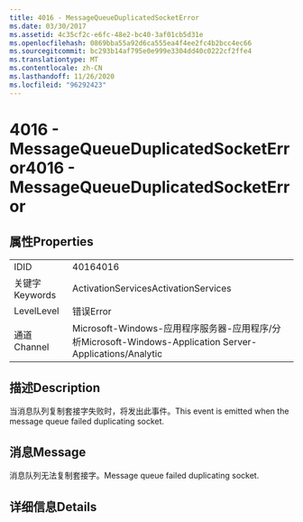 ```yaml
---
title: 4016 - MessageQueueDuplicatedSocketError
ms.date: 03/30/2017
ms.assetid: 4c35cf2c-e6fc-48e2-bc40-3af01cb5d31e
ms.openlocfilehash: 0869bba55a92d6ca555ea4f4ee2fc4b2bcc4ec66
ms.sourcegitcommit: bc293b14af795e0e999e3304dd40c0222cf2ffe4
ms.translationtype: MT
ms.contentlocale: zh-CN
ms.lasthandoff: 11/26/2020
ms.locfileid: "96292423"
---
```

# <a name="4016---messagequeueduplicatedsocketerror"></a><span data-ttu-id="1d465-102">4016 - MessageQueueDuplicatedSocketError</span><span class="sxs-lookup"><span data-stu-id="1d465-102">4016 - MessageQueueDuplicatedSocketError</span></span>

## <a name="properties"></a><span data-ttu-id="1d465-103">属性</span><span class="sxs-lookup"><span data-stu-id="1d465-103">Properties</span></span>  
  
|||  
|-|-|  
|<span data-ttu-id="1d465-104">ID</span><span class="sxs-lookup"><span data-stu-id="1d465-104">ID</span></span>|<span data-ttu-id="1d465-105">4016</span><span class="sxs-lookup"><span data-stu-id="1d465-105">4016</span></span>|  
|<span data-ttu-id="1d465-106">关键字</span><span class="sxs-lookup"><span data-stu-id="1d465-106">Keywords</span></span>|<span data-ttu-id="1d465-107">ActivationServices</span><span class="sxs-lookup"><span data-stu-id="1d465-107">ActivationServices</span></span>|  
|<span data-ttu-id="1d465-108">Level</span><span class="sxs-lookup"><span data-stu-id="1d465-108">Level</span></span>|<span data-ttu-id="1d465-109">错误</span><span class="sxs-lookup"><span data-stu-id="1d465-109">Error</span></span>|  
|<span data-ttu-id="1d465-110">通道</span><span class="sxs-lookup"><span data-stu-id="1d465-110">Channel</span></span>|<span data-ttu-id="1d465-111">Microsoft-Windows-应用程序服务器-应用程序/分析</span><span class="sxs-lookup"><span data-stu-id="1d465-111">Microsoft-Windows-Application Server-Applications/Analytic</span></span>|  
  
## <a name="description"></a><span data-ttu-id="1d465-112">描述</span><span class="sxs-lookup"><span data-stu-id="1d465-112">Description</span></span>  

 <span data-ttu-id="1d465-113">当消息队列复制套接字失败时，将发出此事件。</span><span class="sxs-lookup"><span data-stu-id="1d465-113">This event is emitted when the message queue failed duplicating socket.</span></span>  
  
## <a name="message"></a><span data-ttu-id="1d465-114">消息</span><span class="sxs-lookup"><span data-stu-id="1d465-114">Message</span></span>  

 <span data-ttu-id="1d465-115">消息队列无法复制套接字。</span><span class="sxs-lookup"><span data-stu-id="1d465-115">Message queue failed duplicating socket.</span></span>  
  
## <a name="details"></a><span data-ttu-id="1d465-116">详细信息</span><span class="sxs-lookup"><span data-stu-id="1d465-116">Details</span></span>
